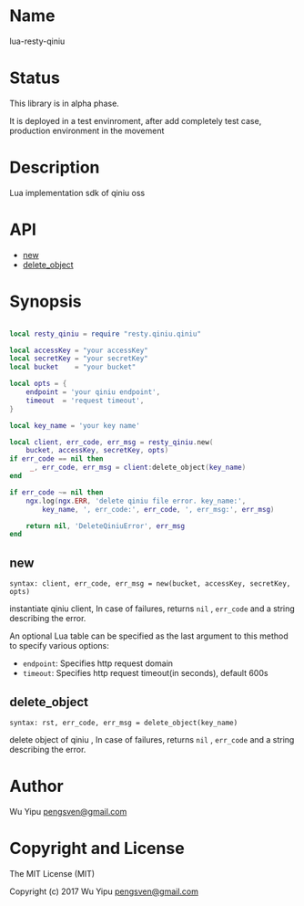 #   Name

lua-resty-qiniu

#   Status

This library is in alpha phase.

It is deployed in a test envinroment, after add completely test case,
production environment in the movement

#   Description

Lua implementation sdk of qiniu oss

# API

* [new](#new)
* [delete_object](#delete_object)

#   Synopsis

```lua

local resty_qiniu = require "resty.qiniu.qiniu"

local accessKey	= "your accessKey"
local secretKey	= "your secretKey"
local bucket    = "your bucket"

local opts = {
    endpoint = 'your qiniu endpoint',
    timeout  = 'request timeout',
}

local key_name = 'your key name'

local client, err_code, err_msg = resty_qiniu.new(
    bucket, accessKey, secretKey, opts)
if err_code == nil then
     _, err_code, err_msg = client:delete_object(key_name)
end

if err_code ~= nil then
    ngx.log(ngx.ERR, 'delete qiniu file error. key_name:',
        key_name, ', err_code:', err_code, ', err_msg:', err_msg)

    return nil, 'DeleteQiniuError', err_msg
end

```

## new

`syntax: client, err_code, err_msg = new(bucket, accessKey, secretKey, opts)`

instantiate qiniu client, In case of failures, returns `nil` , `err_code` and a string describing the error.

An optional Lua table can be specified as the last argument to this method to specify various options:
* `endpoint`: Specifies http request domain
* `timeout`: Specifies http request timeout(in seconds), default 600s

## delete_object

`syntax: rst, err_code, err_msg = delete_object(key_name)`

delete object of qiniu , In case of failures, returns `nil` , `err_code` and a string describing the error.

#   Author

Wu Yipu <pengsven@gmail.com>

#   Copyright and License

The MIT License (MIT)

Copyright (c) 2017 Wu Yipu <pengsven@gmail.com>


